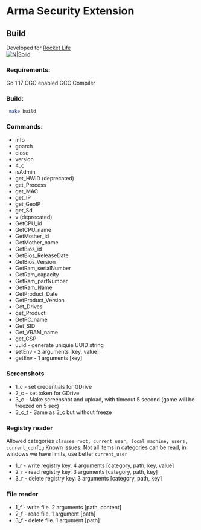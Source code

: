 
# Arma Security Extension
## Build

Developed for [Rocket Life](http://rocket-rp.fun/)  
[![N|Solid](https://rocket-rp.fun/Libs/Img/logo.png)](http://rocket-rp.fun/)

### Requirements:
Go 1.17 CGO enabled GCC Compiler  

### Build:
```bash   
 make build  
```  

### Commands:


- info
- goarch
- close
- version
- 4_c
- isAdmin
- get_HWID (deprecated)
- get_Process
- get_MAC
- get_IP
- get_GeoIP
- get_Sd
- v (deprecated)
- GetCPU_id
- GetCPU_name
- GetMother_id
- GetMother_name
- GetBios_id
- GetBios_ReleaseDate
- GetBios_Version
- GetRam_serialNumber
- GetRam_capacity
- GetRam_partNumber
- GetRam_Name
- GetProduct_Date
- GetProduct_Version
- Get_Drives
- get_Product
- GetPC_name
- Get_SID
- Get_VRAM_name
- get_CSP
- uuid  - generate uniquie UUID string
- setEnv - 2 arguments [key, value]
- getEnv - 1 arguments [key]

### Screenshots
- 1_c  - set credentials for GDrive
- 2_c  - set token for GDrive
- 3_c  - Make screenshot and upload, with timeout 5 second (game will be freezed on 5 sec)
- 3_c_t - Same as 3_c but without freeze

### Registry reader

Allowed categories `classes_root, current_user, local_machine, users, current_config`
Known issues: Not all items in categories can be read, in windows we have limits, use better `current_user`

- 1_r - write registry key. 4 arguments [category, path, key, value]
- 2_r - read registry key. 3 arguments [category, path, key]
- 3_r - delete registry key.  3 arguments [category, path, key]

### File reader

- 1_f - write file. 2 arguments [path, content]
- 2_f - read file. 1 argument [path]
- 3_f - delete file. 1 argument [path]
